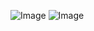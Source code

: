 <!-- Failed to upload "Screen_recording_20250206_074010.webm" -->

![Image](https://github.com/user-attachments/assets/c863d64e-3fa3-4868-b3d4-086c22decdb2)
![Image](https://github.com/user-attachments/assets/0264f748-bb4b-49fa-bce7-07982287c601)



